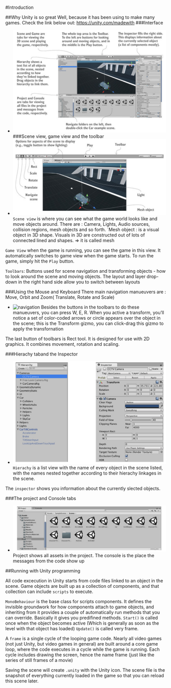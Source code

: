 #Introduction

##Why Unity is so great
Well, because it has been using to make many games. Check the link below out:
https://unity.com/madewith
###Interface
* ![Inteface](images/unity_interface.png)
###Scene view, game view and the toolbar
* ![Toolbars](images/toolbars.png)
`Scene view` is where you can see what the game world looks like and move objects around. There are : Camera, Lights, Audio sources, collision regions, mesh objects and so forth. 
`Mesh object : is a visual object in 3D shape. Visuals in 3D are constructed out of lots of connected lined and shapes. => it is called mesh

`Game View` when the game is running, you can see the game in this view. It automatically switches to game view when the game starts.
To run the game, simply hit the `Play` button.

`Toolbars`: Buttons used for scene navigation and transforming objects - how to look around the scene and moving objects. The layout and layer drop-down in the right hand side allow you to switch between layouts

###Using the Mouse and Keyboard
There main navigation manueuvers are : Move, Orbit and Zoom( Translate, Rotate and Scale)
* ![navigation](images/main_manueuver.png)
Besides the buttons in the toolbars to do these manueuvers, you can press W, E, R.
When you active a transform, you’ll notice a set of color-coded arrows or circle appears over the object in the scene; this is the Transform gizmo, you can click-drag this gizmo to apply the transfornation

The last button of toolbars is Rect tool. It is designed for use with 2D graphics. It combines movement, rotation and scaling. 

###Hierachy taband the Inspector
* ![navigation](images/hierachy&inspector.png)
`Hierachy` is a list view with the name of every object in the scene listed, with the names nested together according to their hierachy linkages in the scene.

The `inspector` shows you information about the currently slected objects.

###The project and Console tabs
* ![navigation](images/project&console.png)
Project shows all assets in the project. 
The console is the place the messages from the code show up

##Running with Unity programming 

All code excecution in Unity starts from code files linked to an object in the scene. Game objects are built up as a collection of components, and that collection can include `scripts` to execute.

`MonoBehaviour` is the base class for scripts components. It defines the invisible groundwork for how components attach to game objects, and inheriting from it provides a couple of automatically run methods that you can override. Basically it gives you predifined methods.
`Start()` is called once when the object becomes active (Which is generally as soon as the level with that object has loaded)
`Update()` is called very frame.

A `frame` is a single cycle of the looping game code. Nearly all video games (not just Unity, but video games in general) are built around a core game loop, where the code executes in a cycle while the game is running. Each cycle includes drawing the screen, hence the name frame (just like the series of still frames of a movie)

Saving the scene will create `.unity` with the Unity icon. The scene file is the snapshot of everything currently loaded in the game so that you can reload this scene later. 













 
